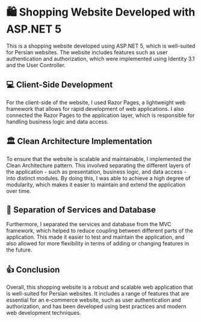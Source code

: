 # 🛍️ Shopping Website Developed with ASP.NET 5
This is a shopping website developed using ASP.NET 5, which is well-suited for Persian websites. The website includes features such as user authentication and authorization, which were implemented using Identity 3.1 and the User Controller.
## 💻 Client-Side Development
For the client-side of the website, I used Razor Pages, a lightweight web framework that allows for rapid development of web applications. I also connected the Razor Pages to the application layer, which is responsible for handling business logic and data access.

## 🏛️ Clean Architecture Implementation
To ensure that the website is scalable and maintainable, I implemented the Clean Architecture pattern. This involved separating the different layers of the application - such as presentation, business logic, and data access - into distinct modules. By doing this, I was able to achieve a high degree of modularity, which makes it easier to maintain and extend the application over time.

## 🔌 Separation of Services and Database
Furthermore, I separated the services and database from the MVC framework, which helped to reduce coupling between different parts of the application. This made it easier to test and maintain the application, and also allowed for more flexibility in terms of adding or changing features in the future.

## 👍 Conclusion
Overall, this shopping website is a robust and scalable web application that is well-suited for Persian websites. It includes a range of features that are essential for an e-commerce website, such as user authentication and authorization, and has been developed using best practices and modern web development techniques.
